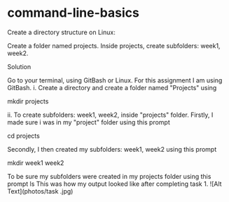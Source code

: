 # command-line-basics
Create a directory structure on Linux:

Create a folder named projects.
Inside projects, create subfolders: week1, week2.

Solution

Go to your terminal, using GitBash or Linux. For this assignment I am using GitBash.
i. Create a directory and create a folder named "Projects" using

mkdir projects

ii. To create subfolders: week1, week2, inside "projects" folder.
Firstly, I made sure i was in my "project" folder using this prompt

cd projects

Secondly, I then created my subfolders: week1, week2 using this prompt

mkdir week1 week2

To be sure my subfolders were created in my projects folder using this prompt
ls
This was how my output looked like after completing task 1.
![Alt Text](photos/task .jpg)
